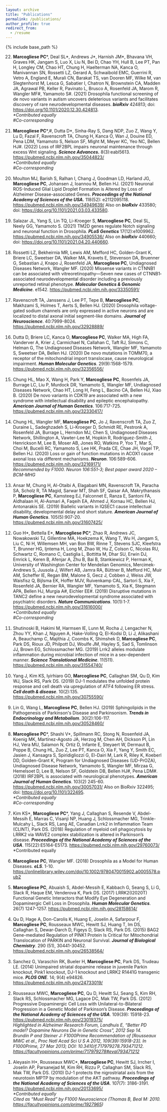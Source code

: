 ```yaml
---
layout: archive
title: "Publications"
permalink: /publications/
author_profile: true
redirect_from:
  - /resume
---
```


{% include base_path %}

<ol>

<li value="22."> <b>Marcogliese PC</b>*, Deal SL*, Andrews J*, Harnish JM*, Bhavana VH, Graves HK, Jangam S, Luo X, Liu N, Bei D, Chao YH, Hull B, Lee PT, Pan H, Longley CM, Chao HT, Chung H, Haelterman NA, Kanca O, Manivannan SN, Rossetti LZ, Gerard A, Schwaibold EMC, Guerrini R, Vetro A, England E, Murali CN, Barakat TS, van Dooren MF, Wilke M, van Slegtenhorst M, Lesca G, Sabatier I, Chatron N, Brownstein CA, Madden JA, Agrawal PB, Keller R, Pavinato L, Brusco A, Rosenfeld JA, Marom R, Wangler MF#, Yamamoto S#. (2021) Drosophila functional screening of de novo variants in autism uncovers deleterious variants and facilitates discovery of rare neurodevelopmental diseases. <b><i>bioRxiv</i></b> 424813; doi: <a href="https://doi.org/10.1101/2020.12.30.424813" target="_blank">https://doi.org/10.1101/2020.12.30.424813</a>.<br/>
	<i>*Contributed equally<br/>
	#Co-corresponding</i></li>
<br/>
<li value="21."> <b>Marcogliese PC</b>*,#, Dutta D*, Sinha-Ray S, Dang NDP, Zuo Z, Wang Y, Lu D, Fazal F, Ravenscroft TA, Chung H, Kanca O, Wan J, Douine ED, Pena LDM, Yamamoto S, Nelson SF, Might M, Meyer KC, Yeo NC, Bellen HJ#. (2022) Loss of IRF2BPL impairs neuronal maintenance through excess Wnt signaling. <b><i>Science Advances.</i></b> 8(3):eabl5613.<br/> <a href="https://pubmed.ncbi.nlm.nih.gov/35044823/" target="_blank">https://pubmed.ncbi.nlm.nih.gov/35044823/</a><br/>
	<i>*Contributed equally<br/>
	#Co-corresponding</i></li>
<br/>	
<li value="20."> Moulton MJ, Barish S, Ralhan I, Chang J, Goodman LD, Harland JG, <b>Marcogliese PC</b>, Johansen J, Ioannou M, Bellen HJ. (2021) Neuronal ROS-Induced Glial Lipid Droplet Formation is Altered by Loss of Alzheimer Disease-associated Genes. <b><i>Proceedings of the National Academy of Sciences of the USA.</i></b> 118(52): e2112095118. <a href="https://pubmed.ncbi.nlm.nih.gov/34949639/" target="_blank">https://pubmed.ncbi.nlm.nih.gov/34949639/</a> Also on <b><i>bioRxiv</i></b> 433580; doi: <a href="https://doi.org/10.1101/2021.03.03.433580" target="_blank">https://doi.org/10.1101/2021.03.03.433580</a>.</li> 
<br/>
<li value="19."> Salazar JL, Yang S, Lin TQ, Li-Kroeger S, <b>Marcogliese PC</b>, Deal SL, Neely GG, Yamamoto S. (2021) TM2D genes regulate Notch signaling and neuronal function in Drosophila. <b><i>PLoS Genetics</i></b> 17(12):e1009962. <a href="https://pubmed.ncbi.nlm.nih.gov/34905536/" target="_blank">https://pubmed.ncbi.nlm.nih.gov/34905536/</a> Also on <b><i>bioRxiv</i></b> 440660; doi: <a href="https://doi.org/10.1101/2021.04.20.440660" target="_blank">https://doi.org/10.1101/2021.04.20.440660</a>.</li>
<br/>	
<li value="18."> Rossetti LZ, Bekheirnia MR, Lewis AM, Mefford HC, Golden-Grant K, Briere LC, Sweetser DA, Walker MA, Kravets E, Stevenson DA, Bruenner G, Sebastian J, Knapo J, Rosenfeld JA, <b>Marcogliese PC</b>, Undiagnosed Diseases Network, Wangler MF. (2020) Missense variants in CTNNB1 can be associated with vitreoretinopathy—Seven new cases of CTNNB1‐associated neurodevelopmental disorder including a previously unreported retinal phenotype. <b><i>Molecular Genetics & Genomic Medicine</i></b>. e1542. <a href="https://pubmed.ncbi.nlm.nih.gov/33350591/" target="_blank">https://pubmed.ncbi.nlm.nih.gov/33350591/</a> </li>
<br/>
<li value="17."> Ravenscroft TA, Janssens J, Lee PT, Tepe B, <b>Marcogliese PC</b>, Makhzami S, Holmes T, Aerts S, Bellen HJ. (2020) Drosophila voltage-gated sodium channels are only expressed in active neurons and are localized to distal axonal initial segment-like domains. <b><i>Journal of Neuroscience</i></b>. 40:7999-8024. <a href="https://pubmed.ncbi.nlm.nih.gov/32928889/" target="_blank">https://pubmed.ncbi.nlm.nih.gov/32928889/</a> </li>
<br/>
<li value="16."> Dutta D, Briere LC, Kanca O, <b>Marcogliese PC</b>, Walker MA, High FA, Vanderver A, Krier J, Carmichael N, Callahan C, Taft RJ, Simons C, Helman G, The Undiagnosed Diseases Network, Wangler MF, Yamamoto S, Sweetser DA, Bellen HJ. (2020) De novo mutations in TOMM70, a receptor of the mitochondrial import translocase, cause neurological impairment. <b><i>Human Molecular Genetics</i></b>. 29(9):1568-1579. <a href="https://pubmed.ncbi.nlm.nih.gov/32356556/" target="_blank">https://pubmed.ncbi.nlm.nih.gov/32356556/</a> </li>
<br/>
<li value="15."> Chung HL, Mao X, Wang H, Park Y, <b>Marcogliese PC</b>, Rosenfels JA, Burrage LC, Liu P, Murdock DR, Yamamoto S, Wangler MF, Undiagnosed Diseases Network, Chao HT, Long H, Feng L, Bacino CA, Bellen HJ, Xiao B. (2020) De novo variants in CDK19 are associated with a new syndrome with intellectual disability and epileptic encephalopathy. <b><i>American Journal of Human Genetics</i></b>. 106:717-725. <a href="https://pubmed.ncbi.nlm.nih.gov/32330417/" target="_blank">https://pubmed.ncbi.nlm.nih.gov/32330417/</a> </li>
<br/>
<li value="14."> Chung HL, Wangler MF, <b>Marcogliese PC</b>, Jo J, Ravenscroft TA, Zuo Z, Duraine L, Sadeghzadeh S, Li-Kroeger D, Schmidt RE, Pestronk A, Rosenfeld JA, Burrage L, Herndon MJ, Chen S, Undiagnosed Diseases Network, Shillington A, Vawter-Lee M, Hopkin R, Rodriguez-Smith J, Henrickson M, Lee B, Moser AB, Jones RO, Watkins P, Yoo T, Mar S, Choi M, Bucelli RC, Yamamoto S, Lee HK, Prada CE, Chae JH, Vogel TP, Bellen HJ. (2020) Loss or gain of function mutations in ACOX1 cause axonal loss via different mechanisms. <b><i>Neuron</i></b>. 106:589-606. <a href="https://pubmed.ncbi.nlm.nih.gov/32169171/" target="_blank">https://pubmed.ncbi.nlm.nih.gov/32169171/</a> <br/>
		<i>Recommended by F1000. Neuron 106:551-3; Best paper award 2020 – BCM-MHG</i></li>
<br/>
<li value="13."> Ansar M, Chung H, Al-Otaibi A, Elagabani MN, Ravenscroft TA, Paracha SA, Scholz R, TA Magid, Sarwar MT, Shah SF, Qaisar AA, Makrythanasis P, <b>Marcogliese PC</b>, Kamsteeg EJ, Falconnet E, Ranza E, Santoni FA, Aldhalaan H, Al-Asmari A, Faqeih EA, Ahmed J, Kornau HC, Bellen HJ, Antonarakis SE. (2019) Biallelic variants in IQSEC1 cause intellectual disability, developmental delay and short stature. <b><i>American Journal of Human Genetics</i></b>. 105(5):907-20. <a href="https://pubmed.ncbi.nlm.nih.gov/31607425/" target="_blank">https://pubmed.ncbi.nlm.nih.gov/31607425/</a> </li>
<br/>
<li value="12."> Guo H*, Bettella E*, <b>Marcogliese PC</b>*, Zhao R, Andrews JC, Nowakowski TJ, Gillentine MA, Hoekzema K, Wang T, Wu H, Jangam S, Liu C, Ni H, Willemsen MH, van Bon BW, Rinne T, Stevens SJC, Kleefstra T, Brunner HG, Ijntema H, Long M, Zhao W, Hu Z, Colson C, Nicolas RU, Schwartz C, Romano C, Castiglia L, Bottitta M, Dhar SU, Erwin DJ, Emrick L, Keren B, Afenjar A, Zhu B, Bai B, Stankiewicz P, Herman K, University of Washington Center for Mendelian Genomics, Mercimek-Andrews S, Juusola J, Wilfert AB, Jamra RA, Büttner B, Mefford HC, Muir AM, Scheffer IE, Regan BM, Malone S, Gecz J, Cobben J, Weiss JW, Waisfisz Q, Bijlsma EK, Hoffer MJV, Ruivenkamp CAL, Sartori S, Xia F, Rosenfeld JA, Bernier RA, Wangler MF, Yamamoto S, Xia K, Stegmann APA, Bellen HJ, Murgia A#, Eichler EE#. (2019) Disruptive mutations in TANC2 define a new neurodevelopmental syndrome associated with psychiatric disorders. <b><i>Nature Communications</i></b>. 10(1):1-7. <a href="https://pubmed.ncbi.nlm.nih.gov/31616000/" target="_blank">https://pubmed.ncbi.nlm.nih.gov/31616000/</a> <br/>
		<i>*Contributed equally<br/>
		#Co-corresponding</i></li>
<br/>
<li value="11."> Shutinoski B, Hakimi M, Harmsen IE, Lunn M, Rocha J, Lengacher N, Zhou YY, Khan J, Nguyen A, Hake-Volling Q, El-Kodsi D, Li J, Alikashani A, Beauchamp C, Majithia J, Coombs K, Shimshek D, <b>Marcogliese PC</b>, Park DS, Rioux JD, Philpott DJ, Woulfe JM, Hayley S, Sad S, Tomlinson JJ, Brown EG, Schlossmacher MG. (2019) Lrrk2 alleles modulate inflammation during microbial infection of mice in a sex-dependent manner. <b><i>Science Translational Medicine</i></b>. 11(511). <a href="https://pubmed.ncbi.nlm.nih.gov/31554740/" target="_blank">https://pubmed.ncbi.nlm.nih.gov/31554740/</a> </li>
<br/>
<li value="10."> Yang J, Kim KS, Iyirhiaro GO, <b>Marcogliese PC</b>, Callaghan SM, Qu D, Kim WJ, Slack RS, Park DS. (2019) DJ-1 modulates the unfolded protein response and cell death via upregulation of ATF4 following ER stress. <b><i>Cell death & disease</i></b>. 10(2):135. <a href="https://pubmed.ncbi.nlm.nih.gov/30755590/" target="_blank">https://pubmed.ncbi.nlm.nih.gov/30755590/</a>  </li>
<br/>
<li value="9."> Lin G, Wang L, <b>Marcogliese PC</b>, Bellen HJ. (2019) Sphingolipids in the Pathogenesis of Parkinson's Disease and Parkinsonism. <b><i>Trends in Endocrinology and Metabolism</i></b>. 30(2):106-117. <a href="https://pubmed.ncbi.nlm.nih.gov/30528460/" target="_blank">https://pubmed.ncbi.nlm.nih.gov/30528460/</a> </li>
<br/>
<li value="8."> <b>Marcogliese PC</b>*, Shashi V*, Spillmann RC, Stong N, Rosenfeld JA, Koenig MK, Martínez-Agosto JA, Herzog M, Chen AH, Dickson PI, Lin HJ, Vera MU, Salamon N, Ortiz D, Infante E, Steyaert W, Dermaut B, Poppe B, Chung HL, Zuo Z, Lee PT, Kanca O, Xia F, Yang Y, Smith EC, Jasien J, Kansagra S, Spiridigliozzi G, El-Dairi M, Lark R, Riley K, Koeberl DD, Golden-Grant K, Program for Undiagnosed Diseases (UD-PrOZA), Undiagnosed Disease Network, Yamamoto S, Wangler MF, Mirzaa G, Hemelsoet D, Lee B, Nelson SF, Goldstein DB, Bellen HJ#, Pena LDM#. (2018) IRF2BPL is associated with neurological phenotypes. <b><i>American Journal of Human Genetics</i></b>. 103(2) 245-60. <a href="https://pubmed.ncbi.nlm.nih.gov/30057031/">https://pubmed.ncbi.nlm.nih.gov/30057031/</a> Also on BioRxiv 322495; doi: <a href="https://doi.org/10.1101/322495" target="_blank">https://doi.org/10.1101/322495</a>. <br/> 
		<i>*Contributed equally<br/>
		#Co-corresponding</i></li>
<br/>
<li value="7."> Kim KS*, <b>Marcogliese PC</b>*, Yang J, Callaghan S, Resende V, Abdel-Messih E, Marras C, Visanji NP, Huang J, Schlossmacher MG, Trinkle-Mulcahy L, Slack RS, Lang AE, Canadian Lrrk2 in Inflammation Team (CLINT), Park DS. (2018) Regulation of myeloid cell phagocytosis by LRRK2 via WAVE2 complex stabilization is altered in Parkinson’s disease. <b><i>Proceedings of the National Academy of Sciences of the USA</i></b>. 115(22):E5164-E5173. <a href="https://pubmed.ncbi.nlm.nih.gov/29760073/" target="_blank">https://pubmed.ncbi.nlm.nih.gov/29760073/</a> <br/> 
     		*Contributed equally</li>
<br/>
<li value="6."> <b>Marcogliese PC</b>, Wangler MF. (2018) Drosophila as a Model for Human Diseases. <b><i>eLS</i></b>. 1-10. <a href="https://onlinelibrary.wiley.com/doi/10.1002/9780470015902.a0005578.pub2" target="_blank">https://onlinelibrary.wiley.com/doi/10.1002/9780470015902.a0005578.pub2</a></li>
<br/>
<li value="5."> <b>Marcogliese PC</b>, Abuaish S, Abdel-Messih E, Kabbach G, Seang S, Li G, Slack R, Haque EM, Venderova K, Park DS. (2017) LRRK2(I2020T) Functional Genetic Interactors that Modify Eye Degeneration and Dopaminergic Cell Loss in Drosophila. <b><i>Human Molecular Genetics</i></b>. 26(7) 1247-1257. <a href="https://pubmed.ncbi.nlm.nih.gov/28158614/" target="_blank">https://pubmed.ncbi.nlm.nih.gov/28158614/</a> </li>
<br/>
<li value="4."> Qu D, Hage A, Don-Carolis K, Huang E, Joselin A, Safarpour F, <b>Marcogliese PC</b>, Rousseaux MWC, Hewitt SJ, Huang T, Im DS, Callaghan S, Dewar-Darch D, Figeys D, Slack RS, Park DS. (2015) BAG2 Gene-mediated Regulation of PINK1 Protein Is Critical for Mitochondrial Translocation of PARKIN and Neuronal Survival. <b><i>Journal of Biological Chemistry</i></b>. 290 (51), 30441-30452. <a href="https://pubmed.ncbi.nlm.nih.gov/26538564/" target="_blank">https://pubmed.ncbi.nlm.nih.gov/26538564/</a> </li>
<br/>
<li value="3."> Sanchez G, Varaschin RK, Bueler H, <b>Marcogliese PC</b>, Park DS, Trudeau LE. (2014) Unimpaired striatal dopamine release in juvenile Parkin knockout, Pink1 knockout, DJ-1 knockout and LRRK2 R1441G transgenic mice. <b><i>PLOS ONE</i></b>. 14; 9(4) e94826. <a href="https://pubmed.ncbi.nlm.nih.gov/24733019/" target="_blank">https://pubmed.ncbi.nlm.nih.gov/24733019/</a> </li>
<br/>
<li value="2."> Rousseaux MWC, <b>Marcogliese PC</b>, Qu D, Hewitt SJ, Seang S, Kim RH, Slack RS, Schlossmacher MG, Lagace DC, Mak TW, Park DS. (2012) Progressive Dopaminergic Cell Loss with Unilateral-to-Bilateral Progression in a Genetic Model of Parkinson’s Disease. <b><i>Proceedings of the National Academy of Sciences of the USA</i></b>. 109(39): 15918-23. <a href="https://pubmed.ncbi.nlm.nih.gov/23019375/" target="_blank">https://pubmed.ncbi.nlm.nih.gov/23019375/ </a><br/> 
		<i>Highlighted in Alzheimer Research Forum, Landhuis E, “Better PD model? Dopamine Neurons Die in Genetic Cross”, 2012 Sep 14.<br/> 
		Brundin P and Steiner J: F1000Prime Recommendation of [Rousseaux MWC et al., Proc Natl Acad Sci U S A 2012, 109(39):15918-23]. In F1000Prime, 27 Mar 2013; DOI: 10.3410/f.717979278.793471212. <a href="https://facultyopinions.com/prime/717979278#eval793471212" target="_blank">https://facultyopinions.com/prime/717979278#eval793471212 </a></i></li>
<br/>
<li value="1."> Aleyasin H*, Rousseaux MWC*, <b>Marcogliese PC</b>, Hewitt SJ, Irrcher I, Joselin AP, Parsanejad M, Kim RH, Rizzu P, Callaghan SM, Slack RS, Mak TW, Park DS. (2010) DJ-1 protects the nigrostriatal axis from the neurotoxin MPTP by modulation of the AKT pathway. <b><i>Proceedings of the National Academy of Sciences of the USA</i></b>. 107(7): 3186-3191. <a href="https://pubmed.ncbi.nlm.nih.gov/20133695/" target="_blank">https://pubmed.ncbi.nlm.nih.gov/20133695/ </a> <br/> 
		<i>*Contributed equally<br/> 
		Cited as “Must Read” by F1000 Neuroscience (Thomas B, Beal M: 2010. <a href="https://facultyopinions.com/prime/1927965" target="_blank">https://facultyopinions.com/prime/1927965</a>)</i></li>
<br/>
</ol>
